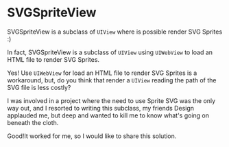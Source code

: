 # SVGSpriteView

SVGSpriteView is a subclass of `UIView` where is possible render SVG Sprites :)

In fact, SVGSpriteView is a subclass of `UIView` using `UIWebView` to load an HTML file to render SVG Sprites.

Yes! Use `UIWebView` for load an HTML file to render SVG Sprites is a workaround, but, do you think that render a `UIView` reading the path of the SVG file is less costly?

I was involved in a project where the need to use Sprite SVG was the only way out, and I resorted to writing this subclass, my friends Design applauded me, but deep and wanted to kill me to know what's going on beneath the cloth.

Good!It worked for me, so I would like to share this solution.
